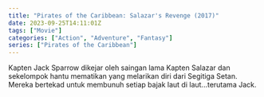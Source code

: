 ```yaml
---
title: "Pirates of the Caribbean: Salazar's Revenge (2017)"
date: 2023-09-25T14:11:01Z
tags: ["Movie"]
categories: ["Action", "Adventure", "Fantasy"]
series: ["Pirates of the Caribbean"]
---
```


Kapten Jack Sparrow dikejar oleh saingan lama Kapten Salazar dan sekelompok hantu mematikan yang melarikan diri dari Segitiga Setan. Mereka bertekad untuk membunuh setiap bajak laut di laut...terutama Jack.

<mux-player stream-type="on-demand"
  src="https://kp3d-my.sharepoint.com/personal/ryoo_kp3d_onmicrosoft_com/_layouts/15/download.aspx?share=EXoHyUJeiV9GsN3gcCR8-Y8BI8ARvCeU44Pwv3ShHQJ2vQ" metadata-video-title="Pirates of the Caribbean: Salazar's Revenge (2017)" prefer-playback="mse" controls>
  </mux-player>
  
  
  <script src="https://cdn.jsdelivr.net/npm/@mux/mux-player"></script>
  
 <script id="fMfLrzVEuihuix6mFaFljpJ4W7OUBH00RFBgJdOlB6mM" type="application/ld+json">
 {
  "@context": "https://schema.org/",
  "@type": "VideoObject",
  "name": "Pirates of the Caribbean: Salazar's Revenge",
  "contentUrl": "https://stream.mux.com/fMfLrzVEuihuix6mFaFljpJ4W7OUBH00RFBgJdOlB6mM.m3u8",
  "thumbnailUrl": "https://www.themoviedb.org/t/p/original/oU8h6jlDHr5GBnxkqk4y9zeooZf.jpg?width=314&fit_mode=preserve&time=25",
  "uploadDate": "2023-09-25T14:11:01Z",
}

</script>